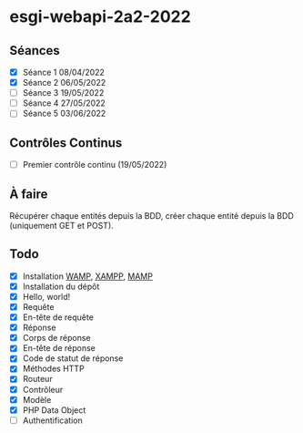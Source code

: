 # esgi-webapi-2a2-2022

## Séances

- [X] Séance 1 08/04/2022
- [X] Séance 2 06/05/2022
- [ ] Séance 3 19/05/2022
- [ ] Séance 4 27/05/2022
- [ ] Séance 5 03/06/2022

## Contrôles Continus

- [ ] Premier contrôle continu (19/05/2022)

## À faire

Récupérer chaque entités depuis la BDD, créer chaque entité depuis la BDD (uniquement GET et POST).

## Todo

- [X] Installation [WAMP](https://www.wampserver.com/en/download-wampserver-64bits/), [XAMPP](https://www.apachefriends.org/download.html), [MAMP](https://www.mamp.info/en/windows/)
- [X] Installation du dépôt
- [X] Hello, world!
- [X] Requête
- [X] En-tête de requête
- [X] Réponse
- [X] Corps de réponse
- [X] En-tête de réponse
- [X] Code de statut de réponse
- [X] Méthodes HTTP
- [X] Routeur
- [X] Contrôleur
- [X] Modèle
- [X] PHP Data Object
- [ ] Authentification

